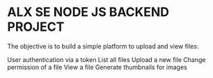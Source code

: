 # ALX SE NODE JS BACKEND PROJECT

The objective is to build a simple platform to upload and view files:

User authentication via a token
List all files
Upload a new file
Change permission of a file
View a file
Generate thumbnails for images
